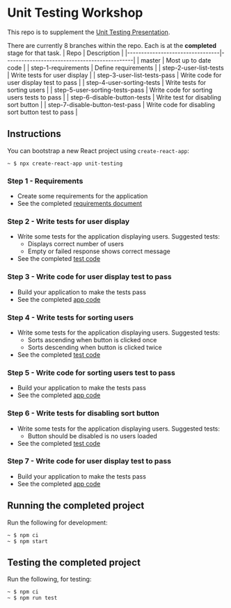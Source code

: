 # Unit Testing Workshop

This repo is to supplement the [Unit Testing Presentation](https://docs.google.com/presentation/d/16Zuz1wXtSQDExzK09ythvGTne-WJu-ecd1up2kG0M3U/edit).

There are currently 8 branches within the repo. Each is at the **completed** stage for that task.
| Repo | Description |
|---------------------------------|----------------------------------------------|
| master | Most up to date code |
| step-1-requirements | Define requirements |
| step-2-user-list-tests | Write tests for user display |
| step-3-user-list-tests-pass | Write code for user display test to pass |
| step-4-user-sorting-tests | Write tests for sorting users |
| step-5-user-sorting-tests-pass | Write code for sorting users tests to pass |
| step-6-disable-button-tests | Write test for disabling sort button |
| step-7-disable-button-test-pass | Write code for disabling sort button test to pass |

## Instructions

You can bootstrap a new React project using `create-react-app`:

```shell
~ $ npx create-react-app unit-testing
```

### Step 1 - Requirements

- Create some requirements for the application
- See the completed [requirements document](https://github.com/andyswanepoel/unit-testing-workshop/blob/step-1-requirements/REQUIREMENTS.md)

### Step 2 - Write tests for user display

- Write some tests for the application displaying users. Suggested tests:
  - Displays correct number of users
  - Empty or failed response shows correct message
- See the completed [test code](https://github.com/andyswanepoel/unit-testing-workshop/blob/step-2-user-list-tests/src/__tests__/App.test.js)

### Step 3 - Write code for user display test to pass

- Build your application to make the tests pass
- See the completed [app code](https://github.com/andyswanepoel/unit-testing-workshop/blob/step-3-user-list-tests-pass/src/App.js)

### Step 4 - Write tests for sorting users

- Write some tests for the application displaying users. Suggested tests:
  - Sorts ascending when button is clicked once
  - Sorts descending when button is clicked twice
- See the completed [test code](https://github.com/andyswanepoel/unit-testing-workshop/blob/step-4-user-sorting-tests/src/__tests__/App.test.js#L99)

### Step 5 - Write code for sorting users test to pass

- Build your application to make the tests pass
- See the completed [app code](https://github.com/andyswanepoel/unit-testing-workshop/blob/step-5-user-sorting-tests-pass/src/App.js)

### Step 6 - Write tests for disabling sort button

- Write some tests for the application displaying users. Suggested tests:
  - Button should be disabled is no users loaded
- See the completed [test code](https://github.com/andyswanepoel/unit-testing-workshop/blob/step-6-disable-button-tests/src/__tests__/App.test.js#L99)

### Step 7 - Write code for user display test to pass

- Build your application to make the tests pass
- See the completed [app code](https://github.com/andyswanepoel/unit-testing-workshop/blob/step-7-disable-button-test-pass/src/App.js)

## Running the completed project

Run the following for development:

```shell
~ $ npm ci
~ $ npm start
```

## Testing the completed project

Run the following, for testing:

```shell
~ $ npm ci
~ $ npm run test
```
